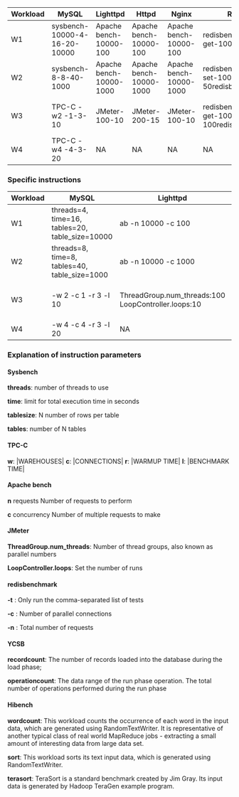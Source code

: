 | Workload | MySQL      | Lighttpd     | Httpd        | Nginx        | Redis          | Yarn    | HDFS    | Mapreduce | Hbase | Tomcat       |
| -------- | ---------- | ------------ | ------------ | ------------ | -------------- | ------- | ------- | --------- | ----- | ------------ |
| W1       | sysbench-10000-4-16-20-10000 | Apache bench- 10000-100 | Apache bench- 10000-100 | Apache bench- 10000-100 | redisbenchmark-get-10000-50 | HiBench-micro.sort | HiBench-micro.sortHiBench | HiBench-micro.sortHiBench | YCSB-100000-100000-workloadb | Apache bench-10000-100 |
| W2       | sysbench-8-8-40-1000 | Apache bench-10000-1000 | Apache bench-10000-1000 | Apache bench-10000-1000 | redisbenchmark-set-10000-50redisbenchmark | HiBench-micro.terasortHiBench | HiBench-micro.terasortHiBench | HiBench-micro.terasortHiBench | YCSB-1000-1000-workloada | Apache bench-10000-1000 |
| W3       | TPC-C -w2 -1-3-10 | JMeter-100-10 | JMeter-200-15 | JMeter-100-10 | redisbenchmark-get-100000-100redisbenchmark | HiBench-micro.wordcountHiBench | HiBench-micro.wordcountHiBench | HiBench-micro.wordcountHiBench | YCSB-10000-10000-workloadc   | Apache bench-1000-10 |
| W4       | TPC-C -w4 -4-3-20 | NA           | NA           | NA           | NA             | NA      | NA      | NA        | NA    | NA           |





### Specific instructions

| Workload | MySQL                                           | Lighttpd                                            | Httpd                                               | Nginx                                               | Redis                   | Yarn                    | HDFS                    | Mapreduce               | Hbase                   | Tomcat              |
| -------- | ----------------------------------------------- | --------------------------------------------------- | --------------------------------------------------- | --------------------------------------------------- | ----------------------- | ----------------------- | ----------------------- | ----------------------- | ----------------------- | ------------------- |
| W1       | threads=4, time=16, tables=20, table_size=10000 | ab -n 10000 -c 100                                  | ab -n 10000 -c 100                                  | ab -n 10000 -c 100                                  | -t get -n 10000 -c 50   | HiBench-micro.sort      | HiBench-micro.sort      | HiBench-micro.sort      | 100000-100000-workloadb | ab -n 10000 -c 100  |
| W2       | threads=8, time=8, tables=40, table_size=1000   | ab -n 10000 -c 1000                                 | ab -n 10000 -c 1000                                 | ab -n 10000 -c 1000                                 | -t set -n 10000 -c 50   | HiBench-micro.terasort  | HiBench-micro.terasort  | HiBench-micro.terasort  | 1000-1000-workloada     | ab -n 10000 -c 1000 |
| W3       | -w 2 -c 1 -r 3 -l 10                            | ThreadGroup.num_threads:100 LoopController.loops:10 | ThreadGroup.num_threads:200 LoopController.loops:15 | ThreadGroup.num_threads:100 LoopController.loops:10 | -t get -n 100000 -c 100 | HiBench-micro.wordcount | HiBench-micro.wordcount | HiBench-micro.wordcount | 10000-10000-workloadc   | ab -n 1000 -c 100   |
| W4       | -w 4 -c 4 -r 3 -l 20                            | NA                                                  | NA                                                  | NA                                                  | NA                      | NA                      | NA                      | NA                      | NA                      | NA                  |



### Explanation of  instruction parameters

#### Sysbench

**threads**: number of threads to use 

**time**: limit for total execution time in seconds 

**tablesize**: N number of rows per table 

**tables**: number of N tables 



#### TPC-C
**w**: |WAREHOUSES| 
**c**: |CONNECTIONS|
**r**: |WARMUP TIME| 
**l**: |BENCHMARK TIME|



#### Apache bench

**n** requests Number of requests to perform

**c** concurrency Number of multiple requests to make



####   JMeter

**ThreadGroup.num_threads**: Number of thread groups, also known as parallel numbers

**LoopController.loops**: Set the number of runs



#### redisbenchmark

**-t** : Only run the comma-separated list of tests

**-c** : Number of parallel connections 

**-n** : Total number of requests 



#### YCSB

**recordcount**: The number of records loaded into the database during the load phase; 

**operationcount**: The data range of the run phase operation. The total number of operations performed during the run phase



#### Hibench

**wordcount**: This workload counts the occurrence of each word in the input data, which are generated using RandomTextWriter. It is representative of another typical class of real world MapReduce jobs - extracting a small amount of interesting data from large data set.

**sort**: This workload sorts its text input data, which is generated using RandomTextWriter.

**terasort**: TeraSort is a standard benchmark created by Jim Gray. Its input data is generated by Hadoop TeraGen example program.